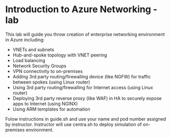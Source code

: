 # Introduction to Azure Networking - lab

This lab will guide you throw creation of enterprise networking environment in Azure including:
* VNETs and subnets
* Hub-and-spoke topology with VNET peering
* Load balancing
* Network Security Groups
* VPN connectivity to on-premises
* Adding 3rd party routing/firewalling device (like NGFW) for traffic between spokes (using Linux router)
* Using 3rd party routing/firewalling for Internet access (using Linux router)
* Deploying 3rd party reverse proxy (like WAF) in HA to securely expose apps to Internet (using NGINX)
* Using ARM templates for automation

Folow instructions in guide.sh and use your name and pod number assigned by instructor.
Instructor will use centra.sh to deploy simulation of on-premises environment.